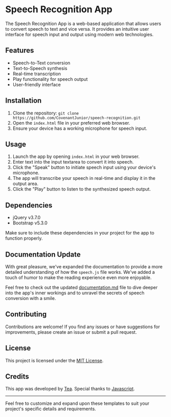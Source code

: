 Speech Recognition App
======================

The Speech Recognition App is a web-based application that allows users to convert speech to text and vice versa. It provides an intuitive user interface for speech input and output using modern web technologies.

Features
--------

-   Speech-to-Text conversion
-   Text-to-Speech synthesis
-   Real-time transcription
-   Play functionality for speech output
-   User-friendly interface

Installation
------------

1.  Clone the repository: `git clone https://github.com/CovenantJunior/speech-recognition.git`
2.  Open the `index.html` file in your preferred web browser.
3.  Ensure your device has a working microphone for speech input.

Usage
-----

1.  Launch the app by opening `index.html` in your web browser.
2.  Enter text into the input textarea to convert it into speech.
3.  Click the "Speak" button to initiate speech input using your device's microphone.
4.  The app will transcribe your speech in real-time and display it in the output area.
5.  Click the "Play" button to listen to the synthesized speech output.

Dependencies
------------

-   jQuery v3.7.0
-   Bootstrap v5.3.0

Make sure to include these dependencies in your project for the app to function properly.


Documentation Update
--------------------

With great pleasure, we've expanded the documentation to provide a more detailed understanding of how the `speech.js` file works. We've added a touch of humor to make the reading experience even more enjoyable.

Feel free to check out the updated [documentation.md](https://github.com/CovenantJunior/speech-recognition/DOCUMENTATION.md) file to dive deeper into the app's inner workings and to unravel the secrets of speech conversion with a smile.


Contributing
------------

Contributions are welcome! If you find any issues or have suggestions for improvements, please create an issue or submit a pull request.

License
-------

This project is licensed under the [MIT License](https://github.com/CovenantJunior/speech-recognition/LICENSE).

Credits
-------

This app was developed by [Tea](https://github.com/CovenantJunior/speech-recognition/). Special thanks to [Javascript](https://www.javascript.com/).

* * * * *

Feel free to customize and expand upon these templates to suit your project's specific details and requirements.